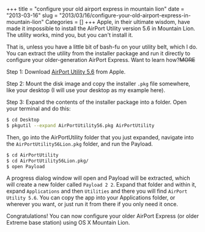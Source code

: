 +++
title = "configure your old airport express in mountain lion"
date = "2013-03-16"
slug = "2013/03/16/configure-your-old-airport-express-in-mountain-lion"
Categories = []
+++
Apple, in their ultimate wisdom, have made it impossible to install the 
AirPort Utility version 5.6 in Mountain Lion. The utility works, mind you, but 
you can't install it.

That is, unless you have a little bit of bash-fu on your utility belt, which I 
do. You can extract the utility from the installer package and run it directly 
to configure your older-generation AirPort Express. Want to learn 
how?~~MORE~~

Step 1: Download [AirPort Utility 5.6](http://support.apple.com/kb/dl1482) 
from Apple.

Step 2: Mount the disk image and copy the installer `.pkg` file somewhere, 
like your desktop (I will use your desktop as my example here).

Step 3: Expand the contents of the installer package into a folder. Open your 
terminal and do this:

``` bash
$ cd Desktop
$ pkgutil --expand AirPortUtility56.pkg AirPortUtility
```

Then, go into the AirPortUtility folder that you just expanded, navigate into 
the `AirPortUtility56Lion.pkg` folder, and run the Payload.

``` bash
$ cd AirPortUtility
$ cd AirPortUtility56Lion.pkg/
$ open Payload
```

A progress dialog window will open and Payload will be extracted, which will 
create a new folder called `Payload 2 2`. Expand that folder and within it, 
expand `Applications` and then `Utilities` and there you will find `AirPort 
Utility 5.6`. You can copy the app into your Applications folder, or wherever 
you want, or just run it from there if you only need it once.

Congratulations! You can now configure your older AirPort Express (or older 
Extreme base station) using OS X Mountain Lion.
